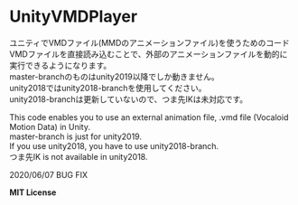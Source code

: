 # UnityVMDPlayer
ユニティでVMDファイル(MMDのアニメーションファイル)を使うためのコード 
VMDファイルを直接読み込むことで、外部のアニメーションファイルを動的に実行できるようになります。  
master-branchのものはunity2019以降でしか動きません。  
unity2018ではunity2018-branchを使用してください。  
unity2018-branchは更新していないので、つま先IKは未対応です。
    
This code enables you to use an external animation file, .vmd file (Vocaloid Motion Data) in Unity.  
master-branch is just for unity2019.  
If you use unity2018, you have to use unity2018-branch.  
つま先IK is not available in unity2018.  
  
  
2020/06/07 BUG FIX
    
    
**MIT License**

